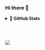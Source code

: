### Hi there 👋

<details>
    <summary><b>🔭 GitHub Stats</b></summary>

<br>

![Ehsan's GitHub stats](https://github-readme-stats.vercel.app/api?username=ehsansajadi&theme=dracula&show_icons=true)
![Top Langs](https://github-readme-stats.vercel.app/api/top-langs/?username=ehsansajadi&theme=dracula)


</details>

<br><br>

[![](https://img.shields.io/badge/-gmail-lightgray?style=for-the-badge&logo=gmail)](mailto:e.sajadi1379@gmail.com@gmail.com)
